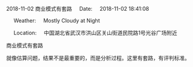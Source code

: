 2018-11-02 商业模式有套路     Date:     2018-11-02 18:41:08

     Weather:     Mostly Cloudy at Night

     Location:     中国湖北省武汉市洪山区关山街道民院路1号光谷广场附近

商业模式有套路

就像估算问题，结果不是最重要的，而是分析过程。这里有套路，有评判标准。
